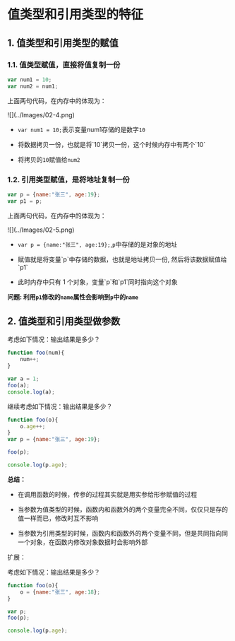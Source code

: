 # 值类型和引用类型的特征



## 1. 值类型和引用类型的赋值



### 1.1. 值类型赋值，直接将值复制一份

```js
var num1 = 10;
var num2 = num1;
```



上面两句代码，在内存中的体现为：



!\[\]\(../Images/02-4.png\)



*   `var num1 = 10;`表示变量num1存储的是数字`10`

*  将数据拷贝一份，也就是将\`10\`拷贝一份，这个时候内存中有两个\`10\`

*  将拷贝的`10`赋值给`num2`



### 1.2. 引用类型赋值，是将地址复制一份







```js
var p = {name:"张三", age:19};
var p1 = p;
```

上面两句代码，在内存中的体现为：



!\[\]\(../Images/02-5.png\)



* `var p = {name:"张三", age:19};`,`p`中存储的是对象的地址

*  赋值就是将变量\`p\`中存储的数据，也就是地址拷贝一份, 然后将该数据赋值给\`p1\`

*  此时内存中只有 1 个对象，变量\`p\`和\`p1\`同时指向这个对象



 **问题: 利用`p1`修改的`name`属性会影响到`p`中的`name`**



## 2. 值类型和引用类型做参数



考虑如下情况：输出结果是多少？

```js
function foo(num){
    num++;
}

var a = 1;
foo(a);
console.log(a);
```

继续考虑如下情况：输出结果是多少？



```js
function foo(o){
    o.age++;
}
var p = {name:"张三", age:19};

foo(p);

console.log(p.age);
```





**总结：**



*  在调用函数的时候，传参的过程其实就是用实参给形参赋值的过程



*   当参数为值类型的时候，函数内和函数外的两个变量完全不同，仅仅只是存的值一样而已，修改时互不影响



*  当参数为引用类型的时候，函数内和函数外的两个变量不同，但是共同指向同一个对象，在函数内修改对象数据时会影响外部







扩展：



考虑如下情况：输出结果是多少？



```js
function foo(o){
    o = {name:"张三", age:18};
}

var p;
foo(p);

console.log(p.age);
```

















